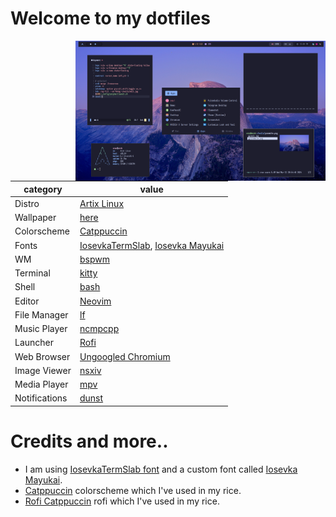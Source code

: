 # Welcome to my dotfiles
<img align="right" src="./assets/rice.png" width="400px">

category        | value
---             | ---
Distro          | [Artix Linux](https://artixlinux.org/)
Wallpaper       | [here](../misc/walls)
Colorscheme     | [Catppuccin](https://github.com/catppuccin/catppuccin)
Fonts           | [IosevkaTermSlab](https://github.com/ryanoasis/nerd-fonts/releases/download/v3.1.1/IosevkaTermSlab.zip), [Iosevka Mayukai](https://github.com/Iosevka-Mayukai/Iosevka-Mayukai)
WM              | [bspwm](https://github.com/baskerville/bspwm)
Terminal        | [kitty](https://github.com/kovidgoyal/kitty)
Shell           | [bash](https://github.com/gitGNU/gnu_bash)
Editor          | [Neovim](https://neovim.io)
File Manager    | [lf](https://github.com/gokcehan/lf)
Music Player    | [ncmpcpp](https://github.com/munguua/ncmpcpp-ueberzug)
Launcher        | [Rofi](https://github.com/davatorium/rofi)
Web Browser     | [Ungoogled Chromium](https://github.com/ungoogled-software/ungoogled-chromium)
Image Viewer    | [nsxiv](https://github.com/nsxiv/nsxiv)
Media Player    | [mpv](https://mpv.io/)
Notifications   | [dunst](https://dunst-project.org/)

# Credits and more..  
- I am using [IosevkaTermSlab font](https://github.com/ryanoasis/nerd-fonts/releases/download/v3.1.1/IosevkaTermSlab.zip) and a custom font called [Iosevka Mayukai](https://github.com/Iosevka-Mayukai/Iosevka-Mayukai).
- [Catppuccin](https://github.com/catppuccin/catppuccin) colorscheme which I've used in my rice.
- [Rofi Catppuccin](https://github.com/catppuccin/rofi) rofi which I've used in my rice.

